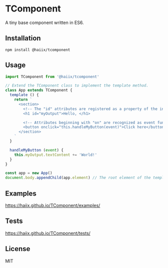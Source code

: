# TComponent
A tiny base component written in ES6.

## Installation

```
npm install @haiix/tcomponent
```

## Usage

```javascript
import TComponent from '@haiix/tcomponent'

// Extend the TComponent class to implement the template method.
class App extends TComponent {
  template () {
    return `
      <section>
        <!-- The "id" attributes are registered as a property of the instance and are removed from the entity of the elements. -->
        <h1 id="myOutput">Hello, </h1>

        <!-- Attributes beginning with "on" are recognized as event functions, and "this" is bound to the instance. -->
        <button onclick="this.handleMyButton(event)">Click here</button>
      </section>
    `
  }

  handleMyButton (event) {
    this.myOutput.textContent += 'World!'
  }
}

const app = new App()
document.body.appendChild(app.element) // The root element of the template is registered as the "element" property of the instance.
```

## Examples

https://haiix.github.io/TComponent/examples/

## Tests

https://haiix.github.io/TComponent/tests/

## License

MIT

